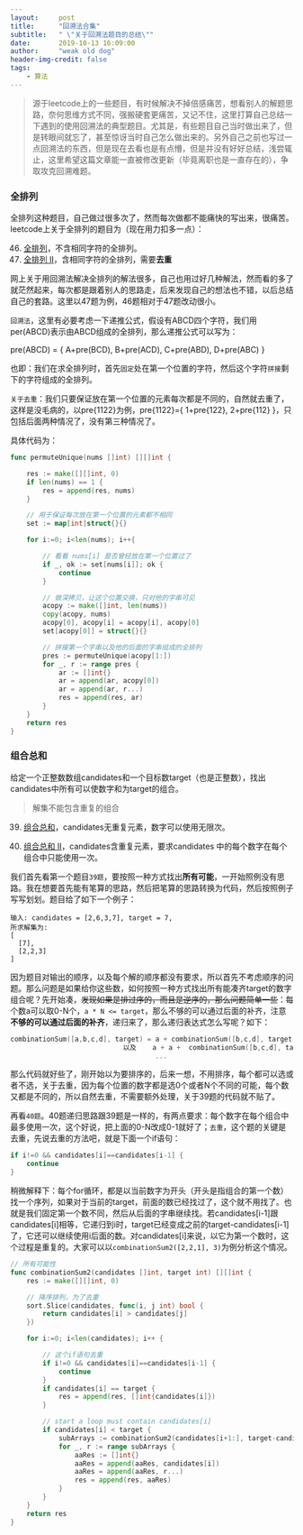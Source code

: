 ```yaml
---
layout:     post
title:      "回溯法合集"
subtitle:   " \"关于回溯法题目的总结\""
date:       2019-10-13 16:09:00
author:     "weak old dog"
header-img-credit: false
tags:
    - 算法
---
```


> 源于leetcode上的一些题目，有时候解决不掉倍感痛苦，想看别人的解题思路，奈何思维方式不同，强搬硬套更痛苦，又记不住，这里打算自己总结一下遇到的使用回溯法的典型题目。尤其是，有些题目自己当时做出来了，但是转眼间就忘了，甚至惊讶当时自己怎么做出来的。另外自己之前也写过一点回溯法的东西，但是现在去看也是有点懵，但是并没有好好总结，浅尝辄止，这里希望这篇文章能一直被修改更新（毕竟离职也是一直存在的），争取攻克回溯难题。

### 全排列
全排列这种题目，自己做过很多次了，然而每次做都不能痛快的写出来，很痛苦。leetcode上关于全排列的题目为（现在用力扣多一点）：

46. [全排列](https://leetcode-cn.com/problems/permutations/)，不含相同字符的全排列。
47. [全排列 II](https://leetcode-cn.com/problems/permutations-ii/)，含相同字符的全排列，需要**去重**

网上关于用回溯法解决全排列的解法很多，自己也用过好几种解法，然而看的多了就茫然起来，每次都是跟着别人的思路走，后来发现自己的想法也不错，以后总结自己的套路。这里以47题为例，46题相对于47题改动很小。

`回溯法`，这里有必要考虑一下递推公式，假设有ABCD四个字符，我们用per(ABCD)表示由ABCD组成的全排列，那么递推公式可以写为：

pre(ABCD) = { A+pre(BCD), B+pre(ACD), C+pre(ABD), D+pre(ABC) }

也即：我们在求全排列时，首先`固定`处在第一个位置的字符，然后这个字符`拼接`剩下的字符组成的全排列。

`关于去重`：我们只要保证放在第一个位置的元素每次都是不同的，自然就去重了，这样是没毛病的，以pre{1122}为例，pre{1122}={ 1+pre{122}, 2+pre{112} }，只包括后面两种情况了，没有第三种情况了。

具体代码为：
```go
func permuteUnique(nums []int) [][]int {

	res := make([][]int, 0)
	if len(nums) == 1 {
		res = append(res, nums)
	}

	// 用于保证每次放在第一个位置的元素都不相同
	set := map[int]struct{}{}

	for i:=0; i<len(nums); i++{

		// 看看 nums[i] 是否曾经放在第一个位置过了
		if _, ok := set[nums[i]]; ok {
			continue
		}

		// 做深拷贝，让这个位置交换，只对他的字串可见
		acopy := make([]int, len(nums))
		copy(acopy, nums)
		acopy[0], acopy[i] = acopy[i], acopy[0]
		set[acopy[0]] = struct{}{}

		// 拼接第一个字串以及他的后面的字串组成的全排列
		pres := permuteUnique(acopy[1:])
		for _, r := range pres {
			ar := []int{}
			ar = append(ar, acopy[0])
			ar = append(ar, r...)
			res = append(res, ar)
		}
	}
	return res
}
```

### 组合总和
给定一个正整数数组candidates和一个目标数target（也是正整数），找出candidates中所有可以使数字和为target的组合。
> 解集不能包含重复的组合

39. [组合总和](https://leetcode-cn.com/problems/combination-sum/)，candidates无重复元素，数字可以使用无限次。

40. [组合总和 II](https://leetcode-cn.com/problems/combination-sum-ii/)，candidates含重复元素，要求candidates 中的每个数字在每个组合中只能使用一次。

我们首先看第一个题目`39题`，要按照一种方式找出**所有可能**，一开始照例没有思路。我在想要首先能有笔算的思路，然后把笔算的思路转换为代码，然后按照例子写写划划。题目给了如下一个例子：
```
输入: candidates = [2,6,3,7], target = 7,
所求解集为:
[
  [7],
  [2,2,3]
]
```
因为题目对输出的顺序，以及每个解的顺序都没有要求，所以首先不考虑顺序的问题。那么问题是如果给你这些数，如何按照一种方式找出所有能凑齐target的数字组合呢？先开始凑，~~发现如果是排过序的，而且是逆序的，那么问题简单一些~~：每个数a可以取0-N个，`a * N <= target`，那么不够的可以通过后面的补齐，注意**不够的可以通过后面的补齐**，递归来了，那么递归表达式怎么写呢？如下：
```go
combinationSum([a,b,c,d], target) = a + combinationSum([b,c,d], target-a)
                            以及    a + a +  combinationSum([b,c,d], target-a-a)
                                    ...
```
那么代码就好些了，刚开始以为要排序的，后来一想，不用排序，每个都可以选或者不选，关于去重，因为每个位置的数字都是选0个或者N个不同的可能，每个数又都是不同的，所以自然去重，不需要额外处理，关于39题的代码就不贴了。

再看`40题`。40题递归思路跟39题是一样的，有两点要求：每个数字在每个组合中最多使用一次，这个好说，把上面的0-N改成0-1就好了；`去重`，这个题的关键是去重，先说去重的方法吧，就是下面一个if语句：
```go
if i!=0 && candidates[i]==candidates[i-1] {
    continue
}
```
稍微解释下：每个for循环，都是以当前数字为开头（开头是指组合的第一个数）找一个序列，如果对于当前的target，前面的数已经找过了，这个就不用找了。也就是我们固定第一个数不同，然后从后面的字串继续找。若candidates[i-1]跟candidates[i]相等，它递归到i时，target已经变成之前的target-candidates[i-1]了，它还可以继续使用i后面的数。对candidates[i]来说，以它为第一个数时，这个过程是重复的。大家可以以`combinationSum2([2,2,1], 3)`为例分析这个情况。

```go
// 所有可能性
func combinationSum2(candidates []int, target int) [][]int {
	res := make([][]int, 0)

	// 降序排列，为了去重
	sort.Slice(candidates, func(i, j int) bool {
		return candidates[i] > candidates[j]
	})

	for i:=0; i<len(candidates); i++ {

		// 这个if语句去重
		if i!=0 && candidates[i]==candidates[i-1] {
			continue
		}
		if candidates[i] == target {
			res = append(res, []int{candidates[i]})
		}

		// start a loop must contain candidates[i]
		if candidates[i] < target {
			subArrays := combinationSum2(candidates[i+1:], target-candidates[i])
			for _, r := range subArrays {
				aaRes := []int{}
				aaRes = append(aaRes, candidates[i])
				aaRes = append(aaRes, r...)
				res = append(res, aaRes)
			}
		}
	}
	return res
}
```